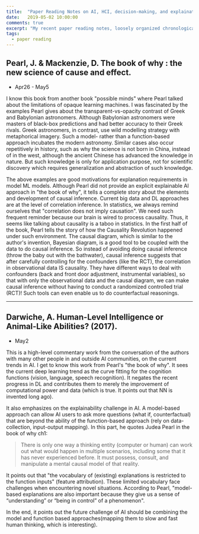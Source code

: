 ```yaml
---
title:  "Paper Reading Notes on AI, HCI, decision-making, and explaination"
date:   2019-05-02 10:00:00
comments: true
excerpt: "My recent paper reading notes, loosely organized chronologically (mainly pasted from Mendeley)"
tags:
  - paper reading
---
```



## Pearl, J. & Mackenzie, D. The book of why : the new science of cause and effect.

- Apr26 - May5

I know this book from another book "possible minds" where Pearl talked about the limitations of opaque learning machines. I was fascinated by the examples Pearl gives about the transparent-vs-opacity contrast of Greek and Babylonian astronomers. Although Babylonian astronomers were masters of black-box predictions and had better accuracy to their Greek rivals. Greek astronomers, in contrast, use wild modelling strategy with metaphorical imagery. Such a model- rather than a function-based approach incubates the modern astronomy. Similar cases also occur repetitively in history, such as why the science is not born in China, instead of in the west, although the ancient Chinese has advanced the knowledge in nature. But such knowledge is only for application purpose, not for scientific discovery which requires generalization and abstraction of such knowledge.

The above examples are good motivations for explanation requirements in model ML models. Although Pearl did not provide an explicit explainable AI approach in "the book of why", it tells a complete story about the elements and development of causal inference. Current big data and DL approaches are at the level of correlation inference. In statistics, we always remind ourselves that "correlation does not imply causation". We need such frequent reminder because our brain is wired to process causality. Thus, it seems like talking about causality is a taboo in statistics. In the first half of the book, Pearl tells the story of how the Causality Revolution happened under such environment. The causal diagram, which is similar to the author's invention, Bayesian diagram, is a good tool to be coupled with the data to do causal inference. So instead of avoiding doing causal inference (throw the baby out with the bathwater), causal inference suggests that after carefully controlling for the confounders (like the RCT), the correlation in observational data IS causality. They have different ways to deal with confounders (back and front door adjustment, instrumental variables), so that with only the observational data and the causal diagram, we can make causal inference without having to conduct a randomized controlled trial (RCT)! Such tools can even enable us to do counterfactual reasonings.

---

## Darwiche, A. Human-Level Intelligence or Animal-Like Abilities? (2017).

- May2

This is a high-level commentary work from the conversation of the authors with many other people in and outside AI communities, on the current trends in AI. I get to know this work from Pearl's "the book of why". It sees the current deep learning trend as the curve fitting for the cognition functions (vision, language, speech recognition). It negates the recent progress in DL and contributes them to merely the improvement of computational power and data (which is true. It points out that NN is invented long ago).

It also emphasizes on the explainability challenge in AI. A model-based approach can allow AI users to ask more questions (what if, counterfactual) that are beyond the ability of the function-based approach (rely on data-collection, input-output mapping). In this part, he quotes Judea Pearl in the book of why ch1:


> There is only one way a thinking entity (computer or human) can work out what would happen in multiple scenarios, including some that it has never experienced before. It must possess, consult, and manipulate a mental
causal model of that reality.

It points out that "the vocabulary of (existing) explanations is restricted to the function inputs" (feature attribution). These limited vocabulary face challenges when encountering novel situations. According to Pearl, "model-based explanations are also important because they give us a sense of “understanding” or “being in control” of a phenomenon".

In the end, it points out the future challenge of AI should be combining the model and function based approaches(mapping them to slow and fast human thinking, which is interesting).
